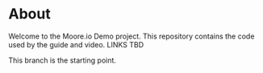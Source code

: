 
# About
Welcome to the Moore.io Demo project. This repository contains the code used by the guide and video. LINKS TBD

This branch is the starting point.
